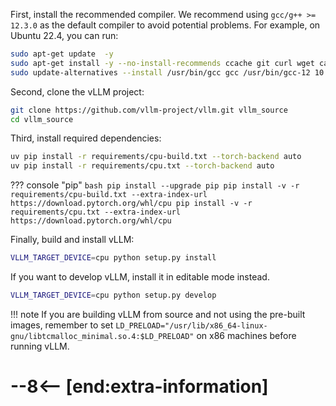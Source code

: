 First, install the recommended compiler. We recommend using `gcc/g++ >= 12.3.0` as the default compiler to avoid potential problems. For example, on Ubuntu 22.4, you can run:

```bash
sudo apt-get update  -y
sudo apt-get install -y --no-install-recommends ccache git curl wget ca-certificates gcc-12 g++-12 libtcmalloc-minimal4 libnuma-dev ffmpeg libsm6 libxext6 libgl1 jq lsof
sudo update-alternatives --install /usr/bin/gcc gcc /usr/bin/gcc-12 10 --slave /usr/bin/g++ g++ /usr/bin/g++-12
```

Second, clone the vLLM project:

```bash
git clone https://github.com/vllm-project/vllm.git vllm_source
cd vllm_source
```

Third, install required dependencies:

```bash
uv pip install -r requirements/cpu-build.txt --torch-backend auto
uv pip install -r requirements/cpu.txt --torch-backend auto
```

??? console "pip"
    ```bash
    pip install --upgrade pip
    pip install -v -r requirements/cpu-build.txt --extra-index-url https://download.pytorch.org/whl/cpu
    pip install -v -r requirements/cpu.txt --extra-index-url https://download.pytorch.org/whl/cpu
    ```

Finally, build and install vLLM:

```bash
VLLM_TARGET_DEVICE=cpu python setup.py install
```

If you want to develop vLLM, install it in editable mode instead.

```bash
VLLM_TARGET_DEVICE=cpu python setup.py develop
```

!!! note
    If you are building vLLM from source and not using the pre-built images, remember to set `LD_PRELOAD="/usr/lib/x86_64-linux-gnu/libtcmalloc_minimal.so.4:$LD_PRELOAD"` on x86 machines before running vLLM.

# --8<-- [end:extra-information]
